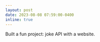 ```yaml
---
layout: post
date: 2023-08-08 07:59:00-0400
inline: true
---
```

<!-- A simple inline announcement with Markdown emoji! :sparkles: :smile: -->
Built a fun project: joke API with a website.